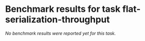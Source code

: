 # Benchmark results for task flat-serialization-throughput

_No benchmark results were reported yet for this task._